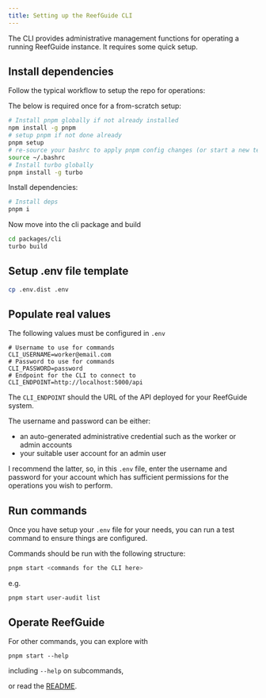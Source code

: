 ```yaml
---
title: Setting up the ReefGuide CLI
---
```


The CLI provides administrative management functions for operating a running ReefGuide instance. It requires some quick setup.

## Install dependencies

Follow the typical workflow to setup the repo for operations:

The below is required once for a from-scratch setup:

```bash
# Install pnpm globally if not already installed
npm install -g pnpm
# setup pnpm if not done already
pnpm setup
# re-source your bashrc to apply pnpm config changes (or start a new terminal session)
source ~/.bashrc
# Install turbo globally
pnpm install -g turbo
```

Install dependencies:

```bash
# Install deps
pnpm i
```

Now move into the cli package and build

```bash
cd packages/cli
turbo build
```

## Setup .env file template

```bash
cp .env.dist .env
```

## Populate real values

The following values must be configured in `.env`

```
# Username to use for commands
CLI_USERNAME=worker@email.com
# Password to use for commands
CLI_PASSWORD=password
# Endpoint for the CLI to connect to
CLI_ENDPOINT=http://localhost:5000/api
```

The `CLI_ENDPOINT` should the URL of the API deployed for your ReefGuide system.

The username and password can be either:

- an auto-generated administrative credential such as the worker or admin accounts
- your suitable user account for an admin user

I recommend the latter, so, in this `.env` file, enter the username and password for your account which has sufficient permissions for the operations you wish to perform.

## Run commands

Once you have setup your `.env` file for your needs, you can run a test command to ensure things are configured.

Commands should be run with the following structure:

```bash
pnpm start <commands for the CLI here>
```

e.g.

```
pnpm start user-audit list
```

## Operate ReefGuide

For other commands, you can explore with

```
pnpm start --help
```

including `--help` on subcommands,

or read the [README](https://github.com/open-AIMS/reefguide/blob/main/packages/cli/README.md).
